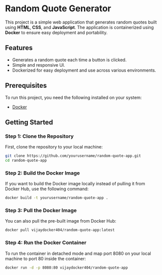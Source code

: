 # Random Quote Generator

This project is a simple web application that generates random quotes built using **HTML**, **CSS**, and **JavaScript**. The application is containerized using **Docker** to ensure easy deployment and portability.

## Features
- Generates a random quote each time a button is clicked.
- Simple and responsive UI.
- Dockerized for easy deployment and use across various environments.

## Prerequisites
To run this project, you need the following installed on your system:
- [Docker](https://www.docker.com/)

## Getting Started

### Step 1: Clone the Repository
First, clone the repository to your local machine:

```bash
git clone https://github.com/yourusername/random-quote-app.git
cd random-quote-app
```
### Step 2: Build the Docker Image
If you want to build the Docker image locally instead of pulling it from Docker Hub, use the following command:

```bash
docker build -t yourusername/random-quote-app .
```
### Step 3: Pull the Docker Image  
You can also pull the pre-built image from Docker Hub:  

```bash
docker pull vijaydocker404/random-quote-app:latest
```
### Step 4: Run the Docker Container
To run the container in detached mode and map port 8080 on your local machine to port 80 inside the container:
```bash
docker run -d -p 8080:80 vijaydocker404/random-quote-app
```
